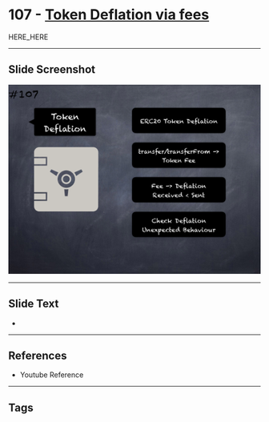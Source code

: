 # 107 - [Token Deflation via fees](Token%20Deflation%20via%20fees.md)

HERE_HERE

___
## Slide Screenshot
![0107.png](../images/pitfalls_and_best_practices201/107.png)
___
## Slide Text
- 
___
## References
- Youtube Reference
___
## Tags